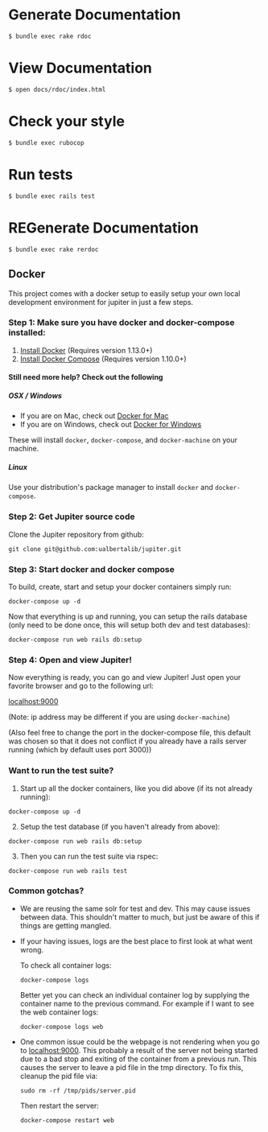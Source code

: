 # Generate Documentation

`$ bundle exec rake rdoc`

# View Documentation

`$ open docs/rdoc/index.html`

# Check your style

`$ bundle exec rubocop`

# Run tests

`$ bundle exec rails test`

# REGenerate Documentation

`$ bundle exec rake rerdoc`


## Docker
This project comes with a docker setup to easily setup your own local development environment for jupiter in just a few steps.

### Step 1: Make sure you have docker and docker-compose installed:

1. [Install Docker](https://docs.docker.com/engine/installation/) (Requires version 1.13.0+)
2. [Install Docker Compose](https://docs.docker.com/compose/install/) (Requires version 1.10.0+)

#### Still need more help? Check out the following

##### OSX / Windows
- If you are on Mac, check out [Docker for Mac](https://docs.docker.com/docker-for-mac/)
- If you are on Windows, check out [Docker for Windows](https://docs.docker.com/docker-for-windows/)

These will install `docker`, `docker-compose`, and `docker-machine` on your machine.

##### Linux

Use your distribution's package manager to install `docker` and `docker-compose`.

### Step 2: Get Jupiter source code
Clone the Jupiter repository from github:
```shell
git clone git@github.com:ualbertalib/jupiter.git
```

### Step 3: Start docker and docker compose

To build, create, start and setup your docker containers simply run:
```shell
docker-compose up -d
```

Now that everything is up and running, you can setup the rails database (only need to be done once, this will setup both dev and test databases):
```shell
docker-compose run web rails db:setup
```

### Step 4: Open and view Jupiter!
Now everything is ready, you can go and view Jupiter! Just open your favorite browser and go to the following url:

[localhost:9000](localhost:9000)

(Note: ip address may be different if you are using `docker-machine`)

(Also feel free to change the port in the docker-compose file, this default was chosen so that it does not conflict if you already have a rails server running (which by default uses port 3000))

### Want to run the test suite?

1. Start up all the docker containers, like you did above (if its not already running):

  ```shell
  docker-compose up -d
  ```

2. Setup the test database (if you haven't already from above):
  ```shell
  docker-compose run web rails db:setup
  ```

3. Then you can run the test suite via rspec:
  ```shell
  docker-compose run web rails test
  ```

### Common gotchas?

- We are reusing the same solr for test and dev. This may cause issues between data. This shouldn't matter to much, but just be aware of this if things are getting mangled.

- If your having issues, logs are the best place to first look at what went wrong.

  To check all container logs:

  ```shell
  docker-compose logs
  ```

  Better yet you can check an individual container log by supplying the container name to the previous command. For example if I want to see the web container logs:

  ```shell
  docker-compose logs web
  ```

- One common issue could be the webpage is not rendering when you go to [localhost:9000](localhost:9000). This probably a result of the server not being started due to a bad stop and exiting of the container from a previous run. This causes the server to leave a pid file in the tmp directory. To fix this, cleanup the pid file via:

  ```shell
  sudo rm -rf /tmp/pids/server.pid
  ```

  Then restart the server:
    ```shell
    docker-compose restart web
    ```
